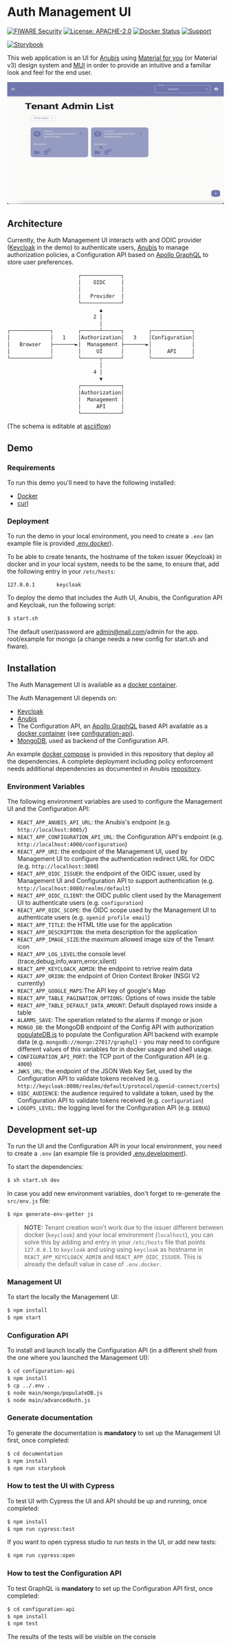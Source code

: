 # Auth Management UI

[![FIWARE Security](https://nexus.lab.fiware.org/repository/raw/public/badges/chapters/security.svg)](https://www.fiware.org/developers/catalogue/)
[![License: APACHE-2.0](https://img.shields.io/github/license/orchestracities/auth-management-ui.svg)](https://opensource.org/licenses/APACHE-2.0)
[![Docker Status](https://img.shields.io/docker/pulls/orchestracities/management-ui.svg)](https://hub.docker.com/r/orchestracities/management-ui)
[![Support](https://img.shields.io/badge/support-ask-yellowgreen.svg)](https://github.com/orchestracities/auth-management-ui/issues)

[![Storybook](https://raw.githubusercontent.com/storybookjs/brand/master/badge/badge-storybook.svg)](https://master--62bcedd6cc1b1300eb9e1607.chromatic.com/)

This web application is an UI for [Anubis](https://github.com/orchestracities/anubis)
using [Material for you](https://m3.material.io/) (or Material v3) design system
and [MUI](https://mui.com/) in order to provide an intuitive and a familiar look
and feel for the end user.

![Interface](ui.gif)

## Architecture

Currently, the Auth Management UI interacts with and ODIC provider ([Keycloak](https://www.keycloak.org/)
in the demo) to authenticate users, [Anubis](https://github.com/orchestracities/anubis)
to manage authorization policies, a Configuration API based on
[Apollo GraphQL](https://www.apollographql.com/) to store user preferences.

```ascii
                       ┌─────────────┐
                       │    OIDC     │
                       │             │
                       │   Provider  │
                       └─────────────┘
                              ▲
                            2 │
                              │
┌─────────────┐        ┌──────┴──────┐        ┌─────────────┐
│             │   1    │Authorization│   3    │Configuration│
│   Browser   ├───────►│  Management ├───────►│             │
│             │        │     UI      │        │     API     │
└─────────────┘        └──────┬──────┘        └─────────────┘
                              │
                            4 │
                              ▼
                       ┌─────────────┐
                       │Authorization│
                       │  Management │
                       │     API     │
                       └─────────────┘
```

(The schema is editable at [asciiflow](https://asciiflow.com/#/share/eJyrVspLzE1VslIK9VTSUcpJrEwtAnKqY5QqYpSsLM2NdWKUKoEsI3MLIKsktaIEyIlRUsAOHk3ZQzyKicnDbQyI8vd0cYbxCSpG5hNSHFCUX5aZklpEWDE1fAMzbdomAmqM8DsHxX8kuY0sD5EbCljiA0gaQpmOpSUZ%2BUWZVYklmflQpcYIVVh8CWQ7FeWXF4NiC7dbpu0CK%2FVNzEtMT81NzSshqBSHXejuRmGGeuKUcgzwHBKxgzdpEZH%2BTIhLo9Non62wJCYC%2BR41dRAuUVDjlCq%2BUapVqgUAFRBKtw%3D%3D))

## Demo

### Requirements

To run this demo you'll need to have the following installed:

- [Docker](https://docs.docker.com/get-docker/)
- [curl](https://www.cyberciti.biz/faq/how-to-install-curl-command-on-a-ubuntu-linux/)

### Deployment

To run the demo in your local environment, you need to create a `.env`
(an example file is provided [.env.docker](.env.docker)).

To be able to create tenants, the hostname of the token issuer (Keycloak) in
docker and in your local system, needs to be the same, to ensure that,
add the following entry in your `/etc/hosts`:

```console
127.0.0.1       keycloak
```

To deploy the demo that includes the Auth UI, Anubis, the Configuration API
and Keycloak, run the following script:

```bash
$ start.sh
```

The default user/password are admin@mail.com/admin for the app.
root/example for mongo (a change needs a new config for start.sh and fiware).

## Installation

The Auth Management UI is available as a [docker container](https://hub.docker.com/r/orchestracities/management-ui).

The Auth Management UI depends on:

- [Keycloak](https://www.keycloak.org/)
- [Anubis](https://github.com/orchestracities/anubis)
- The Configuration API, an [Apollo GraphQL](https://www.apollographql.com/)
  based API available as a [docker container](https://hub.docker.com/r/orchestracities/management-configuration-api)
  (see [configuration-api](configuration-api)).
- [MongoDB](https://www.mongodb.com/), used as backend of the Configuration API.

An example [docker compose](docker-compose.yaml) is provided in this repository
that deploy all the dependencies. A complete deployment including policy
enforcement needs additional dependencies as documented in Anubis
[repository](https://github.com/orchestracities/anubis#installation).

### Environment Variables

The following environment variables are used to configure the Management UI
and the Configuration API:

- `REACT_APP_ANUBIS_API_URL`: the Anubis's endpoint
  (e.g. `http://localhost:8085/`)
- `REACT_APP_CONFIGURATION_API_URL`: the Configuration API's endpoint
  (e.g. `http://localhost:4000/configuration`)
- `REACT_APP_URI`: the endpoint of the Management UI, used by Management UI
  to configure the authentication redirect URL for OIDC
  (e.g. `http://localhost:3000`)
- `REACT_APP_OIDC_ISSUER`: the endpoint of the OIDC issuer,
  used by Management UI and Configuration API to support authentication
  (e.g. `http://localhost:8080/realms/default`)
- `REACT_APP_OIDC_CLIENT`: the OIDC public client used by the Management UI
  to authenticate users
  (e.g. `configuration`)
- `REACT_APP_OIDC_SCOPE`: the OIDC scope used by the Management UI
  to authenticate users
  (e.g. `openid profile email`)
- `REACT_APP_TITLE`: the HTML title use for the application
- `REACT_APP_DESCRIPTION`: the meta description for the application
- `REACT_APP_IMAGE_SIZE`:the maximum allowed image size of the Tenant icon
- `REACT_APP_LOG_LEVEL`:the console level (trace,debug,info,warn,error,silent)
- `REACT_APP_KEYCLOACK_ADMIN`: the endpoint to retrive realm data
- `REACT_APP_ORION`: the endpoint of Orion Context Broker (NSGI V2 currently)
- `REACT_APP_GOOGLE_MAPS`:The API key of google's Map
- `REACT_APP_TABLE_PAGINATION_OPTIONS`: Options of rows inside the table
- `REACT_APP_TABLE_DEFAULT_DATA_AMOUNT`: Default displayed rows inside a table
- `ALARMS_SAVE`: The operation related to the alarms if mongo or json
- `MONGO_DB`: the MongoDB endpoint of the Config API with authorization
  [populateDB.js](configuration-api/main/mongo/populateDB.js)
  to populate the Configuration API backend with example data
  (e.g. `mongodb://mongo:27017/graphql`) - you may need to configure different
  values of this variables for in docker usage and shell usage.
- `CONFIGURATION_API_PORT`: the TCP port of the Configuration API
  (e.g. `4000`)
- `JWKS_URL`: the endpoint of the JSON Web Key Set, used by
  the Configuration API to validate tokens received
  (e.g. `http://keycloak:8080/realms/default/protocol/openid-connect/certs`)
- `OIDC_AUDIENCE`: the audience required to validate a token, used by
  the Configuration API to validate tokens received
  (e.g. `configuration`)
- `LOGOPS_LEVEL`: the logging level for the Configuration API
  (e.g. `DEBUG`)

## Development set-up

To run the UI and the Configuration API in your local environment,
you need to create a `.env` (an example file is provided [.env.development](.env.development)).

To start the dependencies:

```bash
$ sh start.sh dev
```

In case you add new environment variables, don't forget to re-generate
the `src/env.js` file:

```bash
$ npx generate-env-getter js
```

> **NOTE:** Tenant creation won't work due to the issuer different between
docker (`keycloak`) and your local environment (`localhost`), you can solve this
by adding and entry in your `/etc/hosts` file that points `127.0.0.1` to
`keycloak` and using using `keycloak` as hostname in
`REACT_APP_KEYCLOACK_ADMIN` and `REACT_APP_OIDC_ISSUER`. This is already
the default value in case of `.env.docker`.

### Management UI

To start the locally the Management UI:

```bash
$ npm install
$ npm start
```

### Configuration API

To install and launch locally the Configuration API (in a different shell
from the one where you launched the Management UI):

```bash
$ cd configuration-api
$ npm install
$ cp ../.env .
$ node main/mongo/populateDB.js
$ node main/advancedAuth.js
```

### Generate documentation

To generate the documentation is **mandatory** to set up the Management UI
first, once completed:

```bash
$ cd documentation 
$ npm install
$ npm run storybook
```

### How to test the UI with Cypress

To test UI with Cypress the UI and API should be up and running, once completed:

```bash
$ npm install
$ npm run cypress:test
```

If you want to open cypress studio to run tests in the UI, or add new tests:

```bash
$ npm run cypress:open
```

### How to test the Configuration API

To test GraphQL is **mandatory** to set up the Configuration API
first, once completed:

```bash
$ cd configuration-api
$ npm install
$ npm test
```

The results of the tests will be visible on the console
